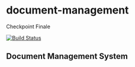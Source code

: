# document-management
Checkpoint Finale

[![Build Status](https://travis-ci.org/andela-wmaina/document-management.svg?branch=master)](https://travis-ci.org/andela-wmaina/document-management)

## Document Management System


